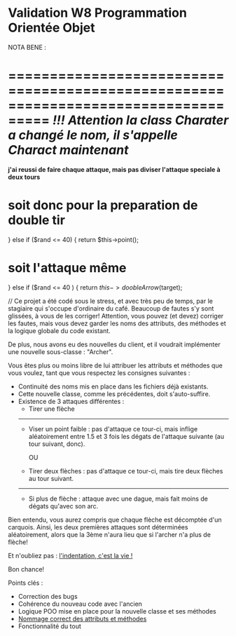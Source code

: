 # Validation W8 Programmation Orientée Objet

NOTA BENE :

===================================================================================
*!!! Attention la class Charater a changé le nom, il s'appelle Charact maintenant*
===================================================================================

**j'ai reussi de faire chaque attaque, mais pas diviser l'attaque speciale à deux tours**

# soit donc pour la preparation de double tir
} else if ($rand <= 40) {
            return $this->point();
# soit l'attaque même
} else if ($rand <= 40 ) {
            return $this->doobleArrow($target);



// Ce projet a été codé sous le stress, et avec très peu de temps, par le stagiaire qui s'occupe d'ordinaire du café.
Beaucoup de fautes s'y sont glissées, à vous de les corriger! Attention, vous pouvez (et devez) corriger les fautes, mais vous devez garder les noms des attributs, des méthodes et la logique globale du code existant.

De plus, nous avons eu des nouvelles du client, et il voudrait implémenter une nouvelle sous-classe : "Archer".

Vous êtes plus ou moins libre de lui attribuer les attributs et méthodes que vous voulez, tant que vous respectez les consignes suivantes :
- Continuité des noms mis en place dans les fichiers déjà existants.
- Cette nouvelle classe, comme les précédentes, doit s'auto-suffire.
- Existence de 3 attaques différentes :
    - Tirer une flèche
    ___
    - Viser un point faible : pas d'attaque ce tour-ci, mais inflige aléatoirement entre 1.5 et 3 fois les dégats de l'attaque suivante (au tour suivant, donc).  
      
        OU
    - Tirer deux flèches : pas d'attaque ce tour-ci, mais tire deux flèches au tour suivant.
   ___     
    - Si plus de flèche : attaque avec une dague, mais fait moins de dégats qu'avec son arc.

Bien entendu, vous aurez compris que chaque flèche est décomptée d'un carquois.
Ainsi, les deux premières attaques sont déterminées aléatoirement, alors que la 3ème n'aura lieu que si l'archer n'a plus de flèche!

Et n'oubliez pas : [l'indentation, c'est la vie !](https://lesjoiesducode.fr/quand-je-tombe-sur-du-code-mal-indente)

Bon chance!


Points clés :
- Correction des bugs
- Cohérence du nouveau code avec l'ancien
- Logique POO mise en place pour la nouvelle classe et ses méthodes
- [Nommage correct des attributs et méthodes](https://lesjoiesducode.fr/quand-je-vois-des-noms-de-variables-en-franglais)
- Fonctionnalité du tout
